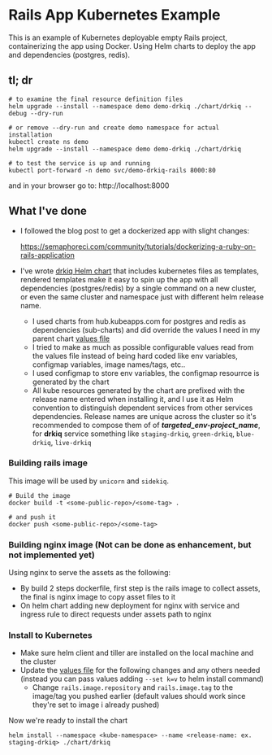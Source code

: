 # Rails App Kubernetes Example

This is an example of Kubernetes deployable empty Rails project, containerizing the app using Docker. Using Helm charts to deploy the app and dependencies (postgres, redis).


## **tl; dr**

```shell
# to examine the final resource definition files
helm upgrade --install --namespace demo demo-drkiq ./chart/drkiq --debug --dry-run

# or remove --dry-run and create demo namespace for actual installation
kubectl create ns demo
helm upgrade --install --namespace demo demo-drkiq ./chart/drkiq

# to test the service is up and running
kubectl port-forward -n demo svc/demo-drkiq-rails 8000:80
```

and in your browser go to: http://localhost:8000


## What I've done

- I followed the blog post to get a dockerized app with slight changes:

  https://semaphoreci.com/community/tutorials/dockerizing-a-ruby-on-rails-application
- I've wrote [drkiq Helm chart](./chart/drkiq) that includes kubernetes files as templates, rendered templates make it easy to spin up the app with all dependencies (postgres/redis) by a single command on a new cluster, or even the same cluster and namespace just with different helm release name.
  - I used charts from hub.kubeapps.com for postgres and redis as dependencies (sub-charts) and did override the values I need in my parent chart [values file](./chart/drkiq/values.yaml)
  - I tried to make as much as possible configurable values read from the values file instead of being hard coded like env variables, configmap variables, image names/tags, etc..
  - I used configmap to store env variables, the configmap resourrce is generated by the chart
  - All kube resources generated by the chart are prefixed with the release name entered when installing it, and I use it as Helm convention to distinguish dependent services from other services dependencies. Release names are unique across the cluster so it's recommended to compose them of of __*targeted_env-project_name*__, for **drkiq** service something like `staging-drkiq`, `green-drkiq`, `blue-drkiq`, `live-drkiq`


### Building rails image

This image will be used by `unicorn` and `sidekiq`.

```shell
# Build the image
docker build -t <some-public-repo>/<some-tag> .

# and push it
docker push <some-public-repo>/<some-tag>
```

### Building nginx image (Not can be done as enhancement, but not implemented yet)

Using nginx to serve the assets as the following:
- By build 2 steps dockerfile, first step is the rails image to collect assets, the final is nginx image to copy asset files to it
- On helm chart adding new deployment for nginx with service and ingress rule to direct requests under assets path to nginx

### Install to Kubernetes

- Make sure helm client and tiller are installed on the local machine and the cluster
- Update the [values file](./chart/drkiq/values.yaml) for the following changes and any others needed (instead you can pass values adding `--set k=v` to helm install command)
  - Change `rails.image.repository` and `rails.image.tag` to the image/tag you pushed earlier (default values should work since they're set to image i already pushed)

Now we're ready to install the chart

```shell
helm install --namespace <kube-namespace> --name <release-name: ex. staging-drkiq> ./chart/drkiq
```
